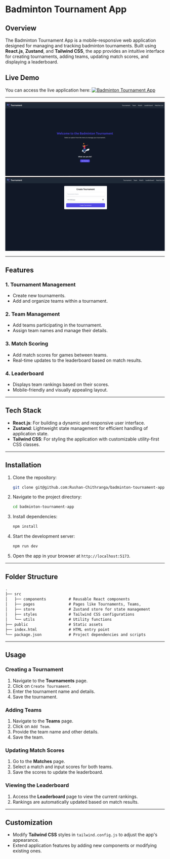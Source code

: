 # Badminton Tournament App

## Overview
The Badminton Tournament App is a mobile-responsive web application designed for managing and tracking badminton tournaments. Built using **React.js**, **Zustand**, and **Tailwind CSS**, the app provides an intuitive interface for creating tournaments, adding teams, updating match scores, and displaying a leaderboard.

## Live Demo

You can access the live application here: <a href="https://badminton-tournament.pages.dev/" target="_blank"><img src="https://img.shields.io/badge/Live-Demo-blue?style=flat-square" alt="Badminton Tournament App"></a>

---

![Home](public/Home.png)
![Create](public/create.png)

---

## Features

### 1. Tournament Management
- Create new tournaments.
- Add and organize teams within a tournament.

### 2. Team Management
- Add teams participating in the tournament.
- Assign team names and manage their details.

### 3. Match Scoring
- Add match scores for games between teams.
- Real-time updates to the leaderboard based on match results.

### 4. Leaderboard
- Displays team rankings based on their scores.
- Mobile-friendly and visually appealing layout.

---

## Tech Stack

- **React.js**: For building a dynamic and responsive user interface.
- **Zustand**: Lightweight state management for efficient handling of application state.
- **Tailwind CSS**: For styling the application with customizable utility-first CSS classes.

---

## Installation

1. Clone the repository:
   ```bash
   git clone git@github.com:Rushan-Chithranga/badminton-tournament-app.git
   ```

2. Navigate to the project directory:
   ```bash
   cd badminton-tournament-app
   ```

3. Install dependencies:
   ```bash
   npm install
   ```

4. Start the development server:
   ```bash
   npm run dev
   ```

5. Open the app in your browser at `http://localhost:5173`.

---

## Folder Structure

```
.
├── src
│   ├── components          # Reusable React components
│   ├── pages               # Pages like Tournaments, Teams, 
│   ├── store               # Zustand store for state management
│   ├── styles              # Tailwind CSS configurations
│   └── utils               # Utility functions
├── public                  # Static assets
├── index.html              # HTML entry point
└── package.json            # Project dependencies and scripts
```

---

## Usage

### Creating a Tournament
1. Navigate to the **Tournaments** page.
2. Click on `Create Tournament`.
3. Enter the tournament name and details.
4. Save the tournament.

### Adding Teams
1. Navigate to the **Teams** page.
2. Click on `Add Team`.
3. Provide the team name and other details.
4. Save the team.

### Updating Match Scores
1. Go to the **Matches** page.
2. Select a match and input scores for both teams.
3. Save the scores to update the leaderboard.

### Viewing the Leaderboard
1. Access the **Leaderboard** page to view the current rankings.
2. Rankings are automatically updated based on match results.

---

## Customization

- Modify **Tailwind CSS** styles in `tailwind.config.js` to adjust the app's appearance.
- Extend application features by adding new components or modifying existing ones.

